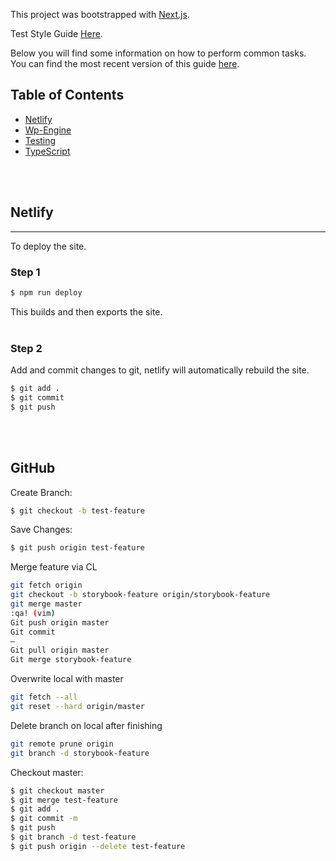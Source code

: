 This project was bootstrapped with [Next.js](https://github.com/zeit/next.js/).

Test Style Guide [Here](https://github.com/facebookincubator/create-react-app).

Below you will find some information on how to perform common tasks.<br>
You can find the most recent version of this guide [here](https://github.com/facebookincubator/create-react-app/blob/master/packages/react-scripts/template/README.md).

## Table of Contents

- [Netlify](#netlify)
- [Wp-Engine](#/Wp-Engine)
- [Testing](#/Testing)
- [TypeScript](#/Typescript)
<br>
<br>

## Netlify
<hr>
To deploy the site. 

### Step 1
```sh
$ npm run deploy
```
This builds and then exports the site. 
<br>
<br>
### Step 2 
Add and commit changes to git, netlify will automatically rebuild the site.
```sh
$ git add .
$ git commit
$ git push
```
<br>
<br>

## GitHub
Create Branch:
```sh
$ git checkout -b test-feature
```

Save Changes:
```sh
$ git push origin test-feature
```

Merge feature via CL
```sh
git fetch origin
git checkout -b storybook-feature origin/storybook-feature
git merge master
:qa! (vim)
Git push origin master
Git commit
— 
Git pull origin master
Git merge storybook-feature
```

Overwrite local with master
```bash
git fetch --all
git reset --hard origin/master
```

Delete branch on local after finishing
```bash
git remote prune origin
git branch -d storybook-feature

```

Checkout master:
```sh
$ git checkout master
$ git merge test-feature
$ git add .
$ git commit -m
$ git push
$ git branch -d test-feature
$ git push origin --delete test-feature
```

